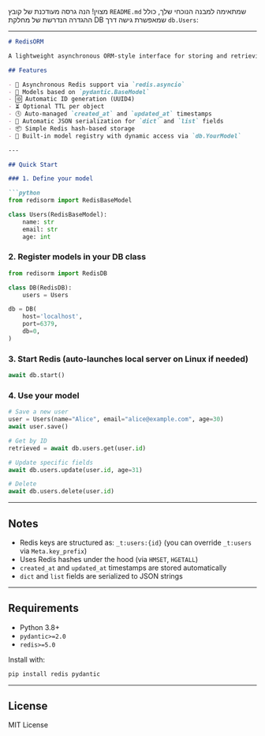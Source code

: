 מצוין! הנה גרסה מעודכנת של קובץ `README.md` שמתאימה למבנה הנוכחי שלך, כולל ההגדרה הנדרשת של מחלקת DB שמאפשרת גישה דרך `db.Users`:

---

````markdown
# RedisORM

A lightweight asynchronous ORM-style interface for storing and retrieving Pydantic models in Redis.

## Features

- 🔁 Asynchronous Redis support via `redis.asyncio`
- 🧱 Models based on `pydantic.BaseModel`
- 🆔 Automatic ID generation (UUID4)
- ⏳ Optional TTL per object
- 🕓 Auto-managed `created_at` and `updated_at` timestamps
- 🧩 Automatic JSON serialization for `dict` and `list` fields
- 📦 Simple Redis hash-based storage
- 🧠 Built-in model registry with dynamic access via `db.YourModel`

---

## Quick Start

### 1. Define your model

```python
from redisorm import RedisBaseModel

class Users(RedisBaseModel):
    name: str
    email: str
    age: int
````

### 2. Register models in your DB class

```python
from redisorm import RedisDB

class DB(RedisDB):
    users = Users

db = DB(
    host='localhost',
    port=6379,
    db=0,
)
```

### 3. Start Redis (auto-launches local server on Linux if needed)

```python
await db.start()
```

### 4. Use your model

```python
# Save a new user
user = Users(name="Alice", email="alice@example.com", age=30)
await user.save()

# Get by ID
retrieved = await db.users.get(user.id)

# Update specific fields
await db.users.update(user.id, age=31)

# Delete
await db.users.delete(user.id)
```

---

## Notes

* Redis keys are structured as: `_t:users:{id}` (you can override `_t:users` via `Meta.key_prefix`)
* Uses Redis hashes under the hood (via `HMSET`, `HGETALL`)
* `created_at` and `updated_at` timestamps are stored automatically
* `dict` and `list` fields are serialized to JSON strings

---

## Requirements

* Python 3.8+
* `pydantic>=2.0`
* `redis>=5.0`

Install with:

```bash
pip install redis pydantic
```

---

## License

MIT License
